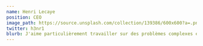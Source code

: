 ```yaml
---
name: Henri Lecaye
position: CEO
image_path: https://source.unsplash.com/collection/139386/600x600?a=.png
twitter: h3nr1
blurb: J'aime particulièrement travailler sur des problèmes complexes et étudier des solutions
---
```


